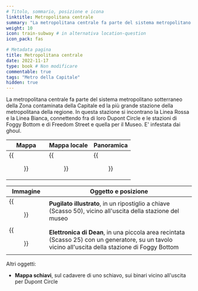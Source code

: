 ```yaml
---
# Titolo, sommario, posizione e icona
linktitle: Metropolitana centrale
summary: "La metropolitana centrale fa parte del sistema metropolitano sotterraneo della Zona contaminata della Capitale ed la più grande stazione della metropolitana della regione. In questa stazione si incontrano la Linea Rossa e la Linea Bianca, connettendo fra di loro Dupont Circle e le stazioni di Foggy Bottom e di Freedom Street e quella per il Museo. E' infestata dai ghoul."
weight: 10
icon: train-subway # in alternativa location-question
icon_pack: fas

# Metadata pagina
title: Metropolitana centrale
date: 2022-11-17
type: book # Non modificare
commentable: true
tags: "Metro della Capitale"
hidden: true
---
```



La metropolitana centrale fa parte del sistema metropolitano sotterraneo della Zona contaminata della Capitale ed la più grande stazione della metropolitana della regione. In questa stazione si incontrano la Linea Rossa e la Linea Bianca, connettendo fra di loro Dupont Circle e le stazioni di Foggy Bottom e di Freedom Street e quella per il Museo. E' infestata dai ghoul.

| Mappa | Mappa locale | Panoramica |
| ----- | ------------ | ---------- |
| {{<figure src="Metro_Central_loc.webp">}}  | {{<figure src="Metro_Central_loc_map.webp">}}  | {{<figure src="Metro_Central.webp">}}  |

| Immagine | Oggetto e posizione |
| -------- | ------------------- |
| {{<figure src="FO3_PI_Metro_Central.webp">}}  | **Pugilato illustrato**, in un ripostiglio a chiave (Scasso 50), vicino all'uscita della stazione del museo  |
| {{<figure src="FO3_DE_Metro_Central.webp">}}  | **Elettronica di Dean**,  in una piccola area recintata (Scasso 25) con un generatore, su un tavolo vicino all'uscita della stazione di Foggy Bottom  |


Altri oggetti:
- **Mappa schiavi**, sul cadavere di uno schiavo, sui binari vicino all'uscita per Dupont Circle